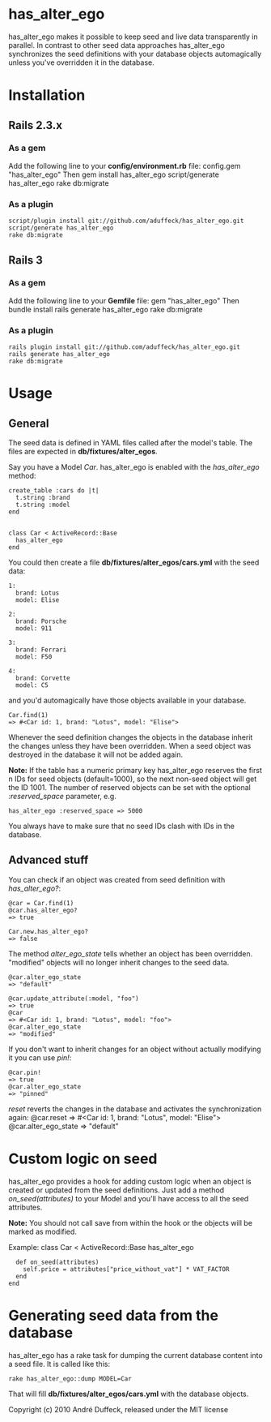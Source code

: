 # has_alter_ego

has_alter_ego makes it possible to keep seed and live data transparently in parallel. In contrast to other seed
data approaches has_alter_ego synchronizes the seed definitions with your database objects automagically unless you've
overridden it in the database.

# Installation

## Rails 2.3.x
### As a gem
Add the following line to your **config/environment.rb** file:
    config.gem "has_alter_ego"
Then
    gem install has_alter_ego
    script/generate has_alter_ego
    rake db:migrate

### As a plugin
    script/plugin install git://github.com/aduffeck/has_alter_ego.git
    script/generate has_alter_ego
    rake db:migrate


## Rails 3
### As a gem
Add the following line to your **Gemfile** file:
    gem "has_alter_ego"
Then
    bundle install
    rails generate has_alter_ego
    rake db:migrate

### As a plugin
    rails plugin install git://github.com/aduffeck/has_alter_ego.git
    rails generate has_alter_ego
    rake db:migrate


# Usage
## General
The seed data is defined in YAML files called after the model's table. The files are expected in **db/fixtures/alter_egos**.

Say you have a Model *Car*. has_alter_ego is enabled with the *has_alter_ego* method:

    create_table :cars do |t|
      t.string :brand
      t.string :model
    end


    class Car < ActiveRecord::Base
      has_alter_ego
    end

You could then create a file **db/fixtures/alter_egos/cars.yml** with the seed data:

    1:
      brand: Lotus
      model: Elise

    2:
      brand: Porsche
      model: 911

    3:
      brand: Ferrari
      model: F50

    4:
      brand: Corvette
      model: C5

and you'd automagically have those objects available in your database.

    Car.find(1)
    => #<Car id: 1, brand: "Lotus", model: "Elise">

Whenever the seed definition changes the objects in the database inherit the changes unless they have been overridden.
When a seed object was destroyed in the database it will not be added again.

**Note:** If the table has a numeric primary key has_alter_ego reserves the first n IDs for seed objects (default=1000),
so the next non-seed object will get the ID 1001.
The number of reserved objects can be set with the optional *:reserved_space* parameter, e.g.

    has_alter_ego :reserved_space => 5000

You always have to make sure that no seed IDs clash with IDs in the database.


## Advanced stuff
You can check if an object was created from seed definition with *has_alter_ego?*:

    @car = Car.find(1)
    @car.has_alter_ego?
    => true

    Car.new.has_alter_ego?
    => false

The method *alter_ego_state* tells whether an object has been overridden. "modified" objects will no longer inherit
changes to the seed data.

    @car.alter_ego_state
    => "default"

    @car.update_attribute(:model, "foo")
    => true
    @car
    => #<Car id: 1, brand: "Lotus", model: "foo">
    @car.alter_ego_state
    => "modified"

If you don't want to inherit changes for an object without actually modifying it you can use *pin!*:

    @car.pin!
    => true
    @car.alter_ego_state
    => "pinned"


*reset* reverts the changes in the database and activates the synchronization again:
    @car.reset
    => #<Car id: 1, brand: "Lotus", model: "Elise">
    @car.alter_ego_state
    => "default"

# Custom logic on seed

has_alter_ego provides a hook for adding custom logic when an object is created or updated from the seed definitions.
Just add a method *on_seed(attributes)* to your Model and you'll have access to all the seed attributes.

**Note:** You should not call save from within the hook or the objects will be marked as modified.

Example:
    class Car < ActiveRecord::Base
      has_alter_ego

      def on_seed(attributes)
        self.price = attributes["price_without_vat"] * VAT_FACTOR
      end
    end

# Generating seed data from the database

has_alter_ego has a rake task for dumping the current database content into a seed file. It is called like this:

    rake has_alter_ego::dump MODEL=Car

That will fill **db/fixtures/alter_egos/cars.yml** with the database objects. 

Copyright (c) 2010 André Duffeck, released under the MIT license
